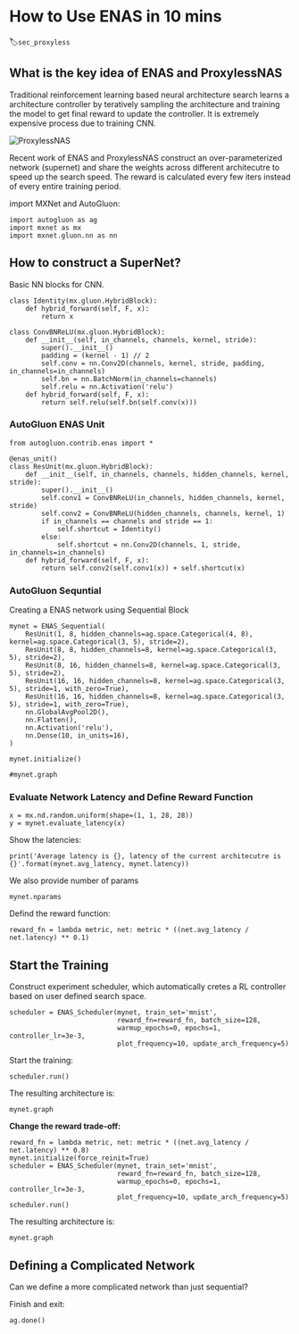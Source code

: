 # How to Use ENAS in 10 mins
:label:`sec_proxyless`

## What is the key idea of ENAS and ProxylessNAS

Traditional reinforcement learning based neural architecture search learns a architecture controller
by teratively sampling the architecture and training the model to get final reward to update the controller.
It is extremely expensive process due to training CNN.

![ProxylessNAS](https://autogluon.s3.amazonaws.com/_images/proxyless.png)

Recent work of ENAS and ProxylessNAS construct an over-parameterized network (supernet) and share the weights
across different architecutre to speed up the search speed. The reward is calculated every few iters instead
of every entire training period.

import MXNet and AutoGluon:

```{.python .input}
import autogluon as ag
import mxnet as mx
import mxnet.gluon.nn as nn
```

## How to construct a SuperNet?

Basic NN blocks for CNN.

```{.python .input}
class Identity(mx.gluon.HybridBlock):
    def hybrid_forward(self, F, x):
        return x
    
class ConvBNReLU(mx.gluon.HybridBlock):
    def __init__(self, in_channels, channels, kernel, stride):
        super().__init__()
        padding = (kernel - 1) // 2
        self.conv = nn.Conv2D(channels, kernel, stride, padding, in_channels=in_channels)
        self.bn = nn.BatchNorm(in_channels=channels)
        self.relu = nn.Activation('relu')
    def hybrid_forward(self, F, x):
        return self.relu(self.bn(self.conv(x)))
```

### AutoGluon ENAS Unit

```{.python .input}
from autogluon.contrib.enas import *

@enas_unit()
class ResUnit(mx.gluon.HybridBlock):
    def __init__(self, in_channels, channels, hidden_channels, kernel, stride):
        super().__init__()
        self.conv1 = ConvBNReLU(in_channels, hidden_channels, kernel, stride)
        self.conv2 = ConvBNReLU(hidden_channels, channels, kernel, 1)
        if in_channels == channels and stride == 1:
            self.shortcut = Identity()
        else:
            self.shortcut = nn.Conv2D(channels, 1, stride, in_channels=in_channels)
    def hybrid_forward(self, F, x):
        return self.conv2(self.conv1(x)) + self.shortcut(x)
```

### AutoGluon Sequntial

Creating a ENAS network using Sequential Block

```{.python .input}
mynet = ENAS_Sequential(
    ResUnit(1, 8, hidden_channels=ag.space.Categorical(4, 8), kernel=ag.space.Categorical(3, 5), stride=2),
    ResUnit(8, 8, hidden_channels=8, kernel=ag.space.Categorical(3, 5), stride=2),
    ResUnit(8, 16, hidden_channels=8, kernel=ag.space.Categorical(3, 5), stride=2),
    ResUnit(16, 16, hidden_channels=8, kernel=ag.space.Categorical(3, 5), stride=1, with_zero=True),
    ResUnit(16, 16, hidden_channels=8, kernel=ag.space.Categorical(3, 5), stride=1, with_zero=True),
    nn.GlobalAvgPool2D(),
    nn.Flatten(),
    nn.Activation('relu'),
    nn.Dense(10, in_units=16),
)

mynet.initialize()

#mynet.graph
```

### Evaluate Network Latency and Define Reward Function

```{.python .input}
x = mx.nd.random.uniform(shape=(1, 1, 28, 28))
y = mynet.evaluate_latency(x)
```

Show the latencies:

```{.python .input}
print('Average latency is {}, latency of the current architecutre is {}'.format(mynet.avg_latency, mynet.latency))
```

We also provide number of params
```{.python .input}
mynet.nparams
```

Defind the reward function:

```{.python .input}
reward_fn = lambda metric, net: metric * ((net.avg_latency / net.latency) ** 0.1)
```

## Start the Training

Construct experiment scheduler, which automatically cretes a RL controller based on user defined search space.

```{.python .input}
scheduler = ENAS_Scheduler(mynet, train_set='mnist',
                           reward_fn=reward_fn, batch_size=128,
                           warmup_epochs=0, epochs=1, controller_lr=3e-3,
                           plot_frequency=10, update_arch_frequency=5)
```

Start the training:

```{.python .input}
scheduler.run()
```

The resulting architecture is:
```{.python .input}
mynet.graph
```

**Change the reward trade-off:**

```{.python .input}
reward_fn = lambda metric, net: metric * ((net.avg_latency / net.latency) ** 0.8)
mynet.initialize(force_reinit=True)
scheduler = ENAS_Scheduler(mynet, train_set='mnist',
                           reward_fn=reward_fn, batch_size=128,
                           warmup_epochs=0, epochs=1, controller_lr=3e-3,
                           plot_frequency=10, update_arch_frequency=5)
scheduler.run()
```

The resulting architecture is:
```{.python .input}
mynet.graph
```

## Defining a Complicated Network

Can we define a more complicated network than just sequential?


Finish and exit:
```{.python .input}
ag.done()
```
